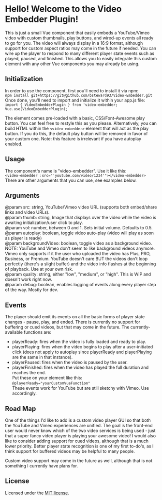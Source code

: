 # Hello! Welcome to the Video Embedder Plugin!

This is just a small Vue component that easily embeds a YouTube/Vimeo video with custom thumbnails, play buttons, and wired-up events all ready to go for you. The video will always display in a 16:9 format, although support for custom aspect ratios may come in the future if needed. You can wire up the player to respond to many different player state events such as played, paused, and finished. This allows you to easily integrate this custom element with any other Vue components you may already be using. 

## Initialization
In order to use the component, first you'll need to install it via npm:\
`npm install git+https://git@github.com/bsteward93/Video-Embedder.git`\
Once done, you'll need to import and initialize it within your app.js file:\
`import { VideoEmbedderPlugin } from 'video-embedder;`\
`Vue.use(VideoEmbedderPlugin);`

The element comes pre-loaded with a basic, CSS/Font-Awesome play button. You can feel free to restyle this as you please. Alternatively, you can build HTML within the `<video-embedder>` element that will act as the play button. If you do this, the default play button will be removed in favor of your custom one. Note: this feature is irrelevant if you have autoplay enabled.

## Usage
The component's name is "video-embedder". Use it like this:\
`<video-embedder :src="'youtube.com/video/1234'"></video-embedder>`\
There are other arguments that you can use, see examples below.

## Arguments
@param src: string, YouTube/Vimeo video URL (supports both embed/share links and video URLs).\
@param thumb: string, Image that displays over the video while the video is awaiting initialization/user click to play.\
@param vol: number, between 0 and 1. Sets initial volume. Defaults to 0.5.\
@param autoplay: boolean, toggle video auto-play (video will play as soon as player is ready)\
@param backgroundVideo: boolean, toggle video as a background video. NOTE: YouTube and Vimeo don't seem to like background videos anymore. Vimeo only supports if it the user who uploaded the video has Plus, PRO, Business, or Premium. YouTube doesn't care BUT the videos don't loop perfectly (there's a slight buffer) and the video info flashes at the beginning of playback. Use at your own risk.\
@param quality: string, either "low", "medium", or "high". This is WIP and doesn't work right now.\
@param debug: boolean, enables logging of events along every player step of the way. Mostly for dev.

## Events
The player should emit its events on all the basic forms of player state changes - pause, play, and ended. There is currently no support for buffering or cued videos, but that may come in the future. The currently-available functions are:
- playerReady: fires when the video is fully loaded and ready to play.
- playerPlaying: fires when the video begins to play after a user-initiated click (does not apply to autoplay since playerReady and playerPlaying are the same in that instance).
- playerPaused: fires when the video is paused by the user.
- playerFinished: fires when the video has played the full duration and reaches the end.\
Put these on your element like this:\
`@playerReady="yourCustomVueFunction"`\
These events work for YouTube but are still sketchy with Vimeo. Use accordingly.

## Road Map
One of the things I'd like to add is a custom video player GUI so that both the YouTube and Vimeo experiences are unified. The goal is the front-end user would never know which of the two video services is being used - just that a super fancy video player is playing your awesome video! I would also like to consider adding support for cued videos, although that is a much lower priority. Better player state recognition is one of my first to-do's, as I think support for buffered videos may be helpful to many people.

Custom video support may come in the future as well, although that is not something I currently have plans for.

## License
Licensed under the [MIT license](http://opensource.org/licenses/MIT).
